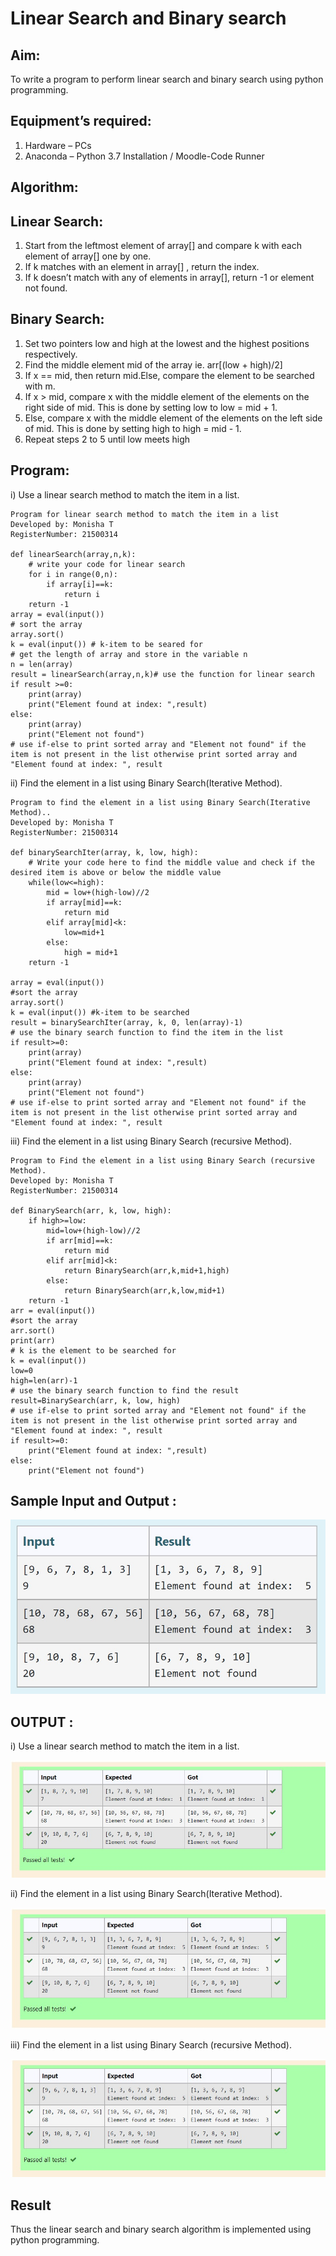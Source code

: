 # Linear Search and Binary search
## Aim:
To write a program to perform linear search and binary search using python programming.
## Equipment’s required:
1.	Hardware – PCs
2.	Anaconda – Python 3.7 Installation / Moodle-Code Runner
## Algorithm:
## Linear Search:
1.	Start from the leftmost element of array[] and compare k with each element of array[] one by one.
2.	If k matches with an element in array[] , return the index.
3.	If k doesn’t match with any of elements in array[], return -1 or element not found.

## Binary Search:
1.	Set two pointers low and high at the lowest and the highest positions respectively.
2.	Find the middle element mid of the array ie. arr[(low + high)/2]
3.	If x == mid, then return mid.Else, compare the element to be searched with m.
4.	If x > mid, compare x with the middle element of the elements on the right side of mid. This is done by setting low to low = mid + 1.
5.	Else, compare x with the middle element of the elements on the left side of mid. This is done by setting high to high = mid - 1.
6.	Repeat steps 2 to 5 until low meets high

## Program:
i)	Use a linear search method to match the item in a list.

```
Program for linear search method to match the item in a list
Developed by: Monisha T
RegisterNumber: 21500314

def linearSearch(array,n,k):
    # write your code for linear search
    for i in range(0,n):
        if array[i]==k:
            return i
    return -1
array = eval(input())
# sort the array
array.sort()
k = eval(input()) # k-item to be seared for
# get the length of array and store in the variable n
n = len(array)
result = linearSearch(array,n,k)# use the function for linear search
if result >=0:
    print(array)
    print("Element found at index: ",result)
else:
    print(array)
    print("Element not found")
# use if-else to print sorted array and "Element not found" if the item is not present in the list otherwise print sorted array and "Element found at index: ", result

```
ii)	 Find the element in a list using Binary Search(Iterative Method).

```
Program to find the element in a list using Binary Search(Iterative Method)..
Developed by: Monisha T
RegisterNumber: 21500314

def binarySearchIter(array, k, low, high):
    # Write your code here to find the middle value and check if the desired item is above or below the middle value
    while(low<=high):
        mid = low+(high-low)//2
        if array[mid]==k:
            return mid
        elif array[mid]<k:
            low=mid+1
        else:
            high = mid+1
    return -1
    
array = eval(input())
#sort the array
array.sort()
k = eval(input()) #k-item to be searched
result = binarySearchIter(array, k, 0, len(array)-1)
# use the binary search function to find the item in the list
if result>=0:
    print(array)
    print("Element found at index: ",result)
else:
    print(array)
    print("Element not found")
# use if-else to print sorted array and "Element not found" if the item is not present in the list otherwise print sorted array and "Element found at index: ", result

```
iii)	 Find the element in a list using Binary Search (recursive Method).

```
Program to Find the element in a list using Binary Search (recursive Method).
Developed by: Monisha T
RegisterNumber: 21500314

def BinarySearch(arr, k, low, high):
    if high>=low:
        mid=low+(high-low)//2
        if arr[mid]==k:
            return mid
        elif arr[mid]<k:
            return BinarySearch(arr,k,mid+1,high)
        else:
            return BinarySearch(arr,k,low,mid+1)
    return -1
arr = eval(input())
#sort the array
arr.sort()
print(arr)
# k is the element to be searched for
k = eval(input()) 
low=0
high=len(arr)-1
# use the binary search function to find the result
result=BinarySearch(arr, k, low, high)
# use if-else to print sorted array and "Element not found" if the item is not present in the list otherwise print sorted array and "Element found at index: ", result
if result>=0:
    print("Element found at index: ",result)
else:
    print("Element not found")

```
## Sample Input and Output :
![output](./sample.jpeg)

## OUTPUT :
i)	Use a linear search method to match the item in a list.

![OUTPUT](./output1.jpeg)

ii)	 Find the element in a list using Binary Search(Iterative Method).

![OUTPUT](./output2.jpeg)

iii)	 Find the element in a list using Binary Search (recursive Method).

![OUTPUT](./output3.jpeg)

## Result
Thus the linear search and binary search algorithm is implemented using python programming.